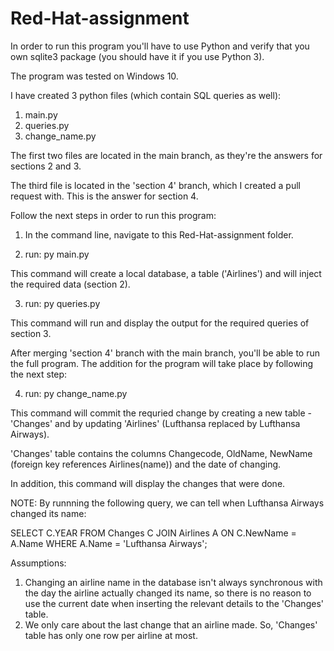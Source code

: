 # Red-Hat-assignment

In order to run this program you'll have to use Python and verify that you own sqlite3 package (you should have it if you use Python 3).

The program was tested on Windows 10.

I have created 3 python files (which contain SQL queries as well):
1.	main.py
2.	queries.py
3.	change_name.py

The first two files are located in the main branch, as they're the answers for sections 2 and 3. 

The third file is located in the 'section 4' branch, which I created a pull request with. This is the answer for section 4.

Follow the next steps in order to run this program:

  1.	In the command line, navigate to this Red-Hat-assignment folder.
  
  2.	run: py main.py
            
  This command will create a local database, a table ('Airlines') and will inject the required data (section 2).
  
  3.	run: py queries.py
            
  This command will run and display the output for the required queries of section 3.

After merging 'section 4' branch with the main branch, you'll be able to run the full program.
The addition for the program will take place by following the next step:

   4.	run: py change_name.py
            
   This command will commit the requried change by creating a new table - 'Changes' and by updating 'Airlines' (Lufthansa replaced by Lufthansa Airways).
   
   'Changes' table contains the columns Changecode, OldName, NewName (foreign key references Airlines(name)) and the date of changing.
   
   In addition, this command will display the changes that were done.
   
   NOTE: By runnning the following query, we can tell when Lufthansa Airways changed its name:
   
   SELECT C.YEAR
   FROM Changes C JOIN Airlines A
        ON C.NewName = A.Name
   WHERE A.Name = 'Lufthansa Airways';

Assumptions:
1.	Changing an airline name in the database isn't always synchronous with the day the airline actually changed its name, so there is no reason to use the current date       when inserting the relevant details to the 'Changes' table. 
2.	We only care about the last change that an airline made. So, 'Changes' table has only one row per airline at most.
